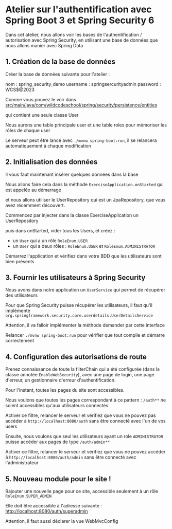 # Atelier sur l'authentification avec Spring Boot 3 et Spring Security 6

Dans cet atelier, nous allons voir les bases de l'authentification / autorisation avec Spring Security, en utilisant une base de données que nous allons manier avec Spring Data

## 1. Création de la base de données
Créer la base de données suivante pour l'atelier : 

nom : spring_security_demo
username : springsercurityadmin
password : WCS$@2023

Comme vous pouvez le voir dans [src/main/java/com/wildcodeschool/spring/security/persistence/entities]()

qui contient une seule classe User

Nous aurons une table principale user et une table roles pour mémoriser les rôles de chaque user

Le serveur peut être lancé avec `./mvnw spring-boot:run`, il se relancera automatiquement à chaque modification

## 2. Initialisation des données

Il vous faut maintenant insérer quelques données dans la base

Nous allons faire cela dans la méthode `ExerciseApplication.onStarted` qui est appelée au démarrage

et nous allons utiliser le UserRepository qui est un JpaRepository, que vous avez récemment découvert.

Commencez par injecter dans la classe ExerciseApplication un UserRepository

puis dans onStarted, vider tous les Users, et créez : 
* un `User` qui a un rôle `RoleEnum.USER`
* un `User` qui a deux rôles : `RoleEnum.USER` et `RoleEnum.ADMINISTRATOR`

Démarrez l'application et vérifiez dans votre BDD que les utilisateurs sont bien présents


## 3. Fournir les utilisateurs à Spring Security

Nous avons dans notre application un `UserService` qui permet de récupérer des utilisateurs

Pour que Spring Security puisse récupérer les utilisateurs, il faut qu'il implémente `org.springframework.security.core.userdetails.UserDetailsService`

Attention, il va falloir implémenter la méthode demander par cette interface

Relancer `./mvnw spring-boot:run` pour vérifier que tout compile et démarre correctement

## 4. Configuration des autorisations de route

Prenez connaissance de toute la filterChain qui a été configurée (dans la classe annotée `EnableWebSecurity`), avec une page de login, une page d'erreur, un gestionnaire d'erreur d'authentification.

Pour l'instant, toutes les pages du site sont accessibles.

Nous voulons que toutes les pages correspondant à ce pattern : `/auth**` ne soient accessibles qu'aux utilisateurs connectés.

Activer ce filtre, relancer le serveur et vérifiez que vous ne pouvez pas accéder à `http://localhost:8080/auth` sans être connecté avec l'un de vos users

Ensuite, nous voulons que seul les utilisateurs ayant un role `ADMINISTRATOR` puisse accéder aux pages de type `/auth/admin**`

Activer ce filtre, relancer le serveur et vérifiez que vous ne pouvez accéder à `http://localhost:8080/auth/admin` sans être connecté avec l'administrateur

## 5. Nouveau module pour le site !

Rajouter une nouvelle page pour ce site, accessible seulement à un rôle `RoleEnum.SUPER_ADMIN`

Elle doit être accessible à l'adresse suivante : 
[http://localhost:8080/auth/superadmin]()

Attention, il faut aussi déclarer la vue WebMvcConfig
